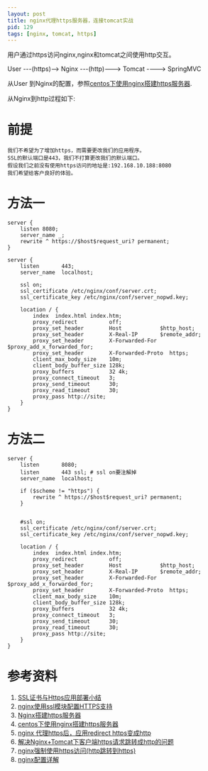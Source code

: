 ```yaml
---
layout: post
title: nginx代理https服务器，连接tomcat实战
pid: 129
tags: [nginx, tomcat, https]
---
```

用户通过https访问nginx,nginx和tomcat之间使用http交互。

User ---(https)--> Nginx ---(http)---> Tomcat ----> SpringMVC

从User 到Nginx的配置，参照[centos下使用nginx搭建https服务器](http://www.baoguoding.com/2016/12/128-centos-nginx-https.html).

从Nginx到http过程如下:

# 前提
	我们不希望为了增加https，而需要更改我们的应用程序。
	SSL的默认端口是443，我们不打算更改我们的默认端口。
	假设我们之前没有使用https访问的地址是:192.168.10.188:8080
	我们希望给客户良好的体验。

# 方法一

	server {
	    listen 8080;
	    server_name _;
	    rewrite ^ https://$host$request_uri? permanent;
	}

	server {
		listen       443;
		server_name  localhost;

		ssl on;
		ssl_certificate /etc/nginx/conf/server.crt;
		ssl_certificate_key /etc/nginx/conf/server_nopwd.key;

		location / {
			index  index.html index.htm;
			proxy_redirect          off;
			proxy_set_header        Host            $http_host;
			proxy_set_header        X-Real-IP       $remote_addr;
			proxy_set_header        X-Forwarded-For $proxy_add_x_forwarded_for;
			proxy_set_header	    X-Forwarded-Proto  https;
			client_max_body_size    10m;
			client_body_buffer_size 128k;
			proxy_buffers           32 4k;
			proxy_connect_timeout   3;
			proxy_send_timeout      30;
			proxy_read_timeout      30;
			proxy_pass http://site;
		}
	}


# 方法二

	server {
		listen       8080;
		listen       443 ssl; # ssl on要注解掉
		server_name  localhost;

		if ($scheme != "https") {
			rewrite ^ https://$host$request_uri? permanent;
		}


		#ssl on; 
		ssl_certificate /etc/nginx/conf/server.crt;
		ssl_certificate_key /etc/nginx/conf/server_nopwd.key;

		location / {
			index  index.html index.htm;
			proxy_redirect          off;
			proxy_set_header        Host            $http_host;
			proxy_set_header        X-Real-IP       $remote_addr;
			proxy_set_header        X-Forwarded-For $proxy_add_x_forwarded_for;
			proxy_set_header	    X-Forwarded-Proto  https;
			client_max_body_size    10m;
			client_body_buffer_size 128k;
			proxy_buffers           32 4k;
			proxy_connect_timeout   3;
			proxy_send_timeout      30;
			proxy_read_timeout      30;
			proxy_pass http://site;
		}
	}




# 参考资料

1. [SSL证书与Https应用部署小结](http://han.guokai.blog.163.com/blog/static/136718271201211631456811/)
2. [nginx使用ssl模块配置HTTPS支持](http://www.cnblogs.com/yanghuahui/archive/2012/06/25/2561568.html)
3. [Nginx搭建https服务器](http://www.cnblogs.com/grimm/p/5938511.html)
4. [centos下使用nginx搭建https服务器](http://blog.csdn.net/u014190646/article/details/50058859)
5. [nginx 代理https后，应用redirect https变成http](https://my.oschina.net/greki/blog/168089)
6. [解决Nginx+Tomcat下客户端https请求跳转成http的问题](http://blog.csdn.net/lindev/article/details/23952395)
7. [nginx强制使用https访问(http跳转到https)](http://blog.csdn.net/wzy_1988/article/details/8549290)
8. [nginx配置详解](http://blog.csdn.net/xmtblog/article/details/42295181)
